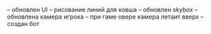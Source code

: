 – обновлен UI
– рисование линий для ковша
– обновлен skybox
– обновлена камера игрока
– при гаме овере камера летаит вверх
– создан бот